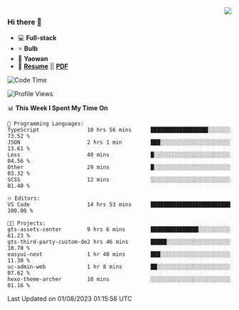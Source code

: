<img align="right" src="https://github-readme-stats.vercel.app/api?username=LolipopJ&show_icons=true&count_private=true&hide_title=true&include_all_commits=true&theme=vue">

### Hi there 👋

- :computer: **Full-stack**
- :star: **Bulb**
- :pill: **Yaowan**
- :milky_way: [**Resume**](https://lolipopj.github.io/resume/) || [**PDF**](https://cdn.jsdelivr.net/gh/lolipopj/resume/export/resume-en.pdf)

<!--START_SECTION:waka-->
![Code Time](http://img.shields.io/badge/Code%20Time-1%2C518%20hrs%2029%20mins-blue)

![Profile Views](http://img.shields.io/badge/Profile%20Views-1-blue)

📊 **This Week I Spent My Time On** 

```text
💬 Programming Languages: 
TypeScript               10 hrs 56 mins      ██████████████████░░░░░░░   73.52 % 
JSON                     2 hrs 1 min         ███░░░░░░░░░░░░░░░░░░░░░░   13.61 % 
Less                     40 mins             █░░░░░░░░░░░░░░░░░░░░░░░░   04.56 % 
Other                    29 mins             █░░░░░░░░░░░░░░░░░░░░░░░░   03.32 % 
SCSS                     12 mins             ░░░░░░░░░░░░░░░░░░░░░░░░░   01.40 % 

🔥 Editors: 
VS Code                  14 hrs 53 mins      █████████████████████████   100.00 % 

🐱‍💻 Projects: 
gts-assets-center        9 hrs 6 mins        ███████████████░░░░░░░░░░   61.23 % 
gts-third-party-custom-de2 hrs 46 mins       █████░░░░░░░░░░░░░░░░░░░░   18.70 % 
easyui-next              1 hr 40 mins        ███░░░░░░░░░░░░░░░░░░░░░░   11.30 % 
uc-admin-web             1 hr 8 mins         ██░░░░░░░░░░░░░░░░░░░░░░░   07.62 % 
hexo-theme-archer        10 mins             ░░░░░░░░░░░░░░░░░░░░░░░░░   01.16 % 
```


 Last Updated on 01/08/2023 01:15:56 UTC
<!--END_SECTION:waka-->
